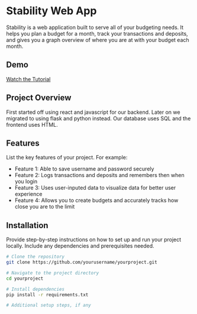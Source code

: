 # Stability Web App

Stability is a web application built to serve all of your budgeting needs. It helps you plan a budget for a month, track your transactions and deposits, and gives you a graph overview of where you are at with your budget each month.


## Demo

[Watch the Tutorial](https://www.youtube.com/watch?v=fjYpHiOQgRk)

## Project Overview

First started off using react and javascript for our backend. Later on we migrated to using flask and python instead. Our database uses SQL and the frontend uses HTML.

## Features

List the key features of your project. For example:

- Feature 1: Able to save username and password securely
- Feature 2: Logs transactions and deposits and remembers then when you login
- Feature 3: Uses user-inputed data to visualize data for better user experience
- Feature 4: Allows you to create budgets and accurately tracks how close you are to the limit

## Installation

Provide step-by-step instructions on how to set up and run your project locally. Include any dependencies and prerequisites needed.

```bash
# Clone the repository
git clone https://github.com/yourusername/yourproject.git

# Navigate to the project directory
cd yourproject

# Install dependencies
pip install -r requirements.txt

# Additional setup steps, if any
